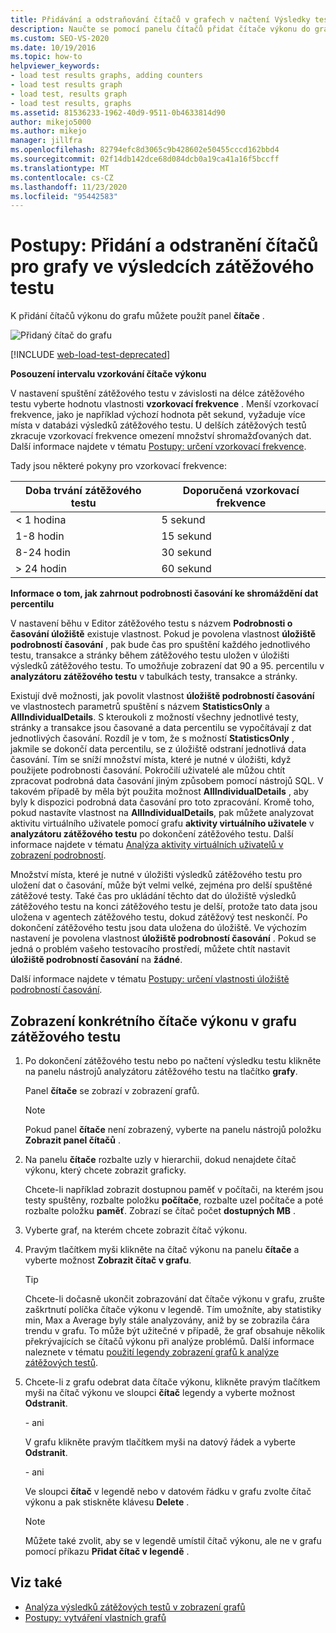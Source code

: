 ```yaml
---
title: Přidávání a odstraňování čítačů v grafech v načtení Výsledky testů
description: Naučte se pomocí panelu čítačů přidat čítače výkonu do grafu a vlastnost vzorkovací frekvence.
ms.custom: SEO-VS-2020
ms.date: 10/19/2016
ms.topic: how-to
helpviewer_keywords:
- load test results graphs, adding counters
- load test results graph
- load test, results graph
- load test results, graphs
ms.assetid: 81536233-1962-40d9-9511-0b4633814d90
author: mikejo5000
ms.author: mikejo
manager: jillfra
ms.openlocfilehash: 82794efc8d3065c9b428602e50455cccd162bbd4
ms.sourcegitcommit: 02f14db142dce68d084dcb0a19ca41a16f5bccff
ms.translationtype: MT
ms.contentlocale: cs-CZ
ms.lasthandoff: 11/23/2020
ms.locfileid: "95442583"
---
```

# <a name="how-to-add-and-delete-counters-on-graphs-in-load-test-results"></a>Postupy: Přidání a odstranění čítačů pro grafy ve výsledcích zátěžového testu

K přidání čítačů výkonu do grafu můžete použít panel **čítače** .

![Přidaný čítač do grafu](../test/media/ltest_selectcounter.png)

[!INCLUDE [web-load-test-deprecated](includes/web-load-test-deprecated.md)]

**Posouzení intervalu vzorkování čítače výkonu**

V nastavení spuštění zátěžového testu v závislosti na délce zátěžového testu vyberte hodnotu vlastnosti **vzorkovací frekvence** . Menší vzorkovací frekvence, jako je například výchozí hodnota pět sekund, vyžaduje více místa v databázi výsledků zátěžového testu. U delších zátěžových testů zkracuje vzorkovací frekvence omezení množství shromažďovaných dat. Další informace najdete v tématu [Postupy: určení vzorkovací frekvence](../test/how-to-specify-the-sample-rate-for-a-load-test.md).

Tady jsou některé pokyny pro vzorkovací frekvence:

|Doba trvání zátěžového testu|Doporučená vzorkovací frekvence|
|-|-----------------------------|
|\< 1 hodina|5 sekund|
|1-8 hodin|15 sekund|
|8-24 hodin|30 sekund|
|> 24 hodin|60 sekund|

**Informace o tom, jak zahrnout podrobnosti časování ke shromáždění dat percentilu**

V nastavení běhu v Editor zátěžového testu s názvem **Podrobnosti o časování úložiště** existuje vlastnost. Pokud je povolena vlastnost **úložiště podrobností časování** , pak bude čas pro spuštění každého jednotlivého testu, transakce a stránky během zátěžového testu uložen v úložišti výsledků zátěžového testu. To umožňuje zobrazení dat 90 a 95. percentilu v **analyzátoru zátěžového testu** v tabulkách testy, transakce a stránky.

Existují dvě možnosti, jak povolit vlastnost **úložiště podrobností časování** ve vlastnostech parametrů spuštění s názvem **StatisticsOnly** a **AllIndividualDetails**. S kteroukoli z možností všechny jednotlivé testy, stránky a transakce jsou časované a data percentilu se vypočítávají z dat jednotlivých časování. Rozdíl je v tom, že s možností **StatisticsOnly** , jakmile se dokončí data percentilu, se z úložiště odstraní jednotlivá data časování. Tím se sníží množství místa, které je nutné v úložišti, když použijete podrobnosti časování. Pokročilí uživatelé ale můžou chtít zpracovat podrobná data časování jiným způsobem pomocí nástrojů SQL. V takovém případě by měla být použita možnost **AllIndividualDetails** , aby byly k dispozici podrobná data časování pro toto zpracování. Kromě toho, pokud nastavíte vlastnost na **AllIndividualDetails**, pak můžete analyzovat aktivitu virtuálního uživatele pomocí grafu **aktivity virtuálního uživatele** v **analyzátoru zátěžového testu** po dokončení zátěžového testu. Další informace najdete v tématu [Analýza aktivity virtuálních uživatelů v zobrazení podrobností](../test/analyze-load-test-virtual-user-activity-in-the-details-view.md).

Množství místa, které je nutné v úložišti výsledků zátěžového testu pro uložení dat o časování, může být velmi velké, zejména pro delší spuštěné zátěžové testy. Také čas pro ukládání těchto dat do úložiště výsledků zátěžového testu na konci zátěžového testu je delší, protože tato data jsou uložena v agentech zátěžového testu, dokud zátěžový test neskončí. Po dokončení zátěžového testu jsou data uložena do úložiště. Ve výchozím nastavení je povolena vlastnost **úložiště podrobností časování** . Pokud se jedná o problém vašeho testovacího prostředí, můžete chtít nastavit **úložiště podrobností časování** na **žádné**.

Další informace najdete v tématu [Postupy: určení vlastnosti úložiště podrobností časování](../test/how-to-specify-the-timing-details-storage-property-for-a-load-test.md).

## <a name="to-display-a-particular-performance-counter-on-a-load-test-graph"></a>Zobrazení konkrétního čítače výkonu v grafu zátěžového testu

1. Po dokončení zátěžového testu nebo po načtení výsledku testu klikněte na panelu nástrojů analyzátoru zátěžového testu na tlačítko **grafy**.

     Panel **čítače** se zobrazí v zobrazení grafů.

    > [!NOTE]
    > Pokud panel **čítače** není zobrazený, vyberte na panelu nástrojů položku **Zobrazit panel čítačů** .

2. Na panelu **čítače** rozbalte uzly v hierarchii, dokud nenajdete čítač výkonu, který chcete zobrazit graficky.

     Chcete-li například zobrazit dostupnou paměť v počítači, na kterém jsou testy spuštěny, rozbalte položku **počítače**, rozbalte uzel počítače a poté rozbalte položku **paměť**. Zobrazí se čítač počet **dostupných MB** .

3. Vyberte graf, na kterém chcete zobrazit čítač výkonu.

4. Pravým tlačítkem myši klikněte na čítač výkonu na panelu **čítače** a vyberte možnost **Zobrazit čítač v grafu**.

    > [!TIP]
    > Chcete-li dočasně ukončit zobrazování dat čítače výkonu v grafu, zrušte zaškrtnutí políčka čítače výkonu v legendě. Tím umožníte, aby statistiky min, Max a Average byly stále analyzovány, aniž by se zobrazila čára trendu v grafu. To může být užitečné v případě, že graf obsahuje několik překrývajících se čítačů výkonu při analýze problémů. Další informace naleznete v tématu [použití legendy zobrazení grafů k analýze zátěžových testů](../test/use-the-graphs-view-legend-to-analyze-load-tests.md).

5. Chcete-li z grafu odebrat data čítače výkonu, klikněte pravým tlačítkem myši na čítač výkonu ve sloupci **čítač** legendy a vyberte možnost **Odstranit**.

     \- ani

     V grafu klikněte pravým tlačítkem myši na datový řádek a vyberte **Odstranit**.

     \- ani

     Ve sloupci **čítač** v legendě nebo v datovém řádku v grafu zvolte čítač výkonu a pak stiskněte klávesu **Delete** .

    > [!NOTE]
    > Můžete také zvolit, aby se v legendě umístil čítač výkonu, ale ne v grafu pomocí příkazu **Přidat čítač v legendě** .

## <a name="see-also"></a>Viz také

- [Analýza výsledků zátěžových testů v zobrazení grafů](../test/analyze-load-test-results-in-the-graphs-view.md)
- [Postupy: vytváření vlastních grafů](../test/how-to-create-custom-graphs-in-load-test-results.md)
